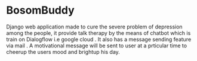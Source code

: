 # BosomBuddy
Django web application made to cure the severe problem of depression among the people, it provide talk therapy by the means of chatbot which is train on Dialogflow i.e google cloud . It also has a message sending feature via mail . A motivational message will be sent to user at a prticular time to cheerup the users mood and brightup his day. 
